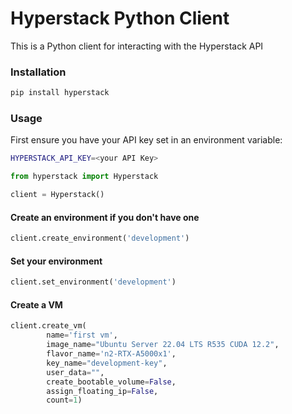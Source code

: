 # Hyperstack Python Client

This is a Python client for interacting with the Hyperstack API

### Installation

```bash
pip install hyperstack
```

### Usage

First ensure you have your API key set in an environment variable:

```bash
HYPERSTACK_API_KEY=<your API Key>
```

```python
from hyperstack import Hyperstack

client = Hyperstack()
```

#### Create an environment if you don't have one

```python
client.create_environment('development')  
```

#### Set your environment

```python
client.set_environment('development')  
```

#### Create a VM
```python
client.create_vm(
        name='first vm', 
        image_name="Ubuntu Server 22.04 LTS R535 CUDA 12.2", 
        flavor_name='n2-RTX-A5000x1', 
        key_name="development-key", 
        user_data="", 
        create_bootable_volume=False, 
        assign_floating_ip=False, 
        count=1)
```